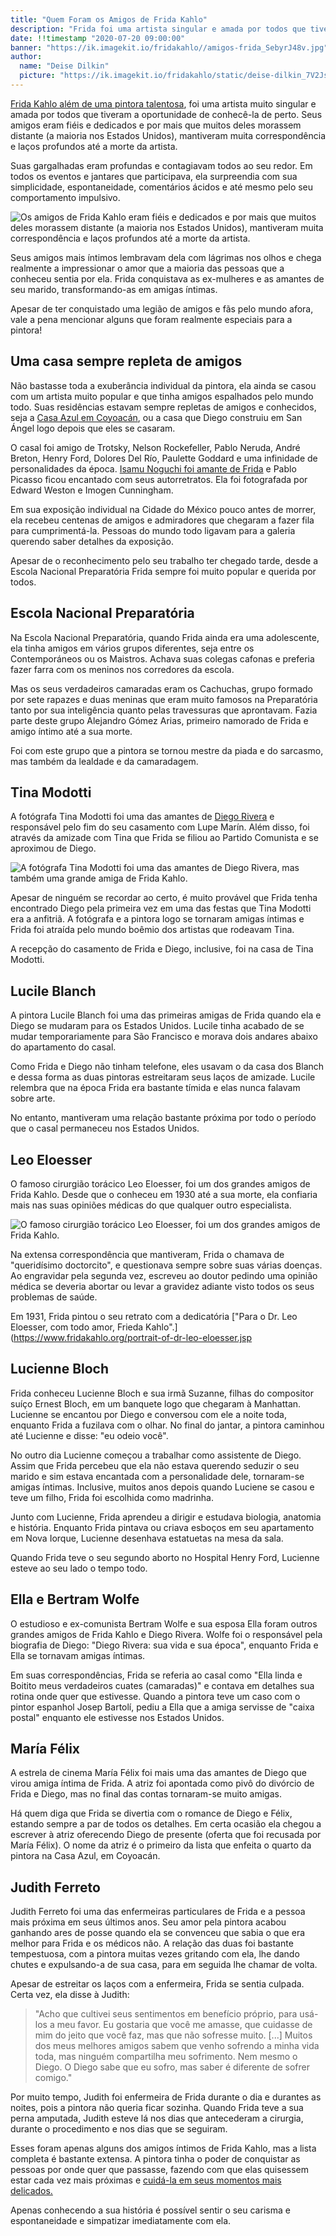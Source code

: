 ```yaml
---
title: "Quem Foram os Amigos de Frida Kahlo"
description: "Frida foi uma artista singular e amada por todos que tiveram a oportunidade de conhecê-la de perto. Não por acaso, fez muitos amigos durante a vida. Conheça mais sobre os amigos da artista."
date: !!timestamp "2020-07-20 09:00:00"
banner: "https://ik.imagekit.io/fridakahlo//amigos-frida_SebyrJ48v.jpg"
author:
  name: "Deise Dilkin"
  picture: "https://ik.imagekit.io/fridakahlo/static/deise-dilkin_7V2JsjZhA.jpg"
---
```


[Frida Kahlo além de uma pintora talentosa](https://fridakahlo.com.br/quem-foi-frida-kahlo/quem-foi-frida-kahlo-a-revolucionaria-pintora-mexicana), foi uma artista muito singular e amada por todos que tiveram a oportunidade de conhecê-la de perto. Seus amigos eram fiéis e dedicados e por mais que muitos deles morassem distante (a maioria nos Estados Unidos), mantiveram muita correspondência e laços profundos até a morte da artista.

Suas gargalhadas eram profundas e contagiavam todos ao seu redor. Em todos os eventos e jantares que participava, ela surpreendia com sua simplicidade, espontaneidade, comentários ácidos e até mesmo pelo seu comportamento impulsivo.

![Os amigos de Frida Kahlo eram fiéis e dedicados e por mais que muitos deles morassem distante (a maioria nos Estados Unidos), mantiveram muita correspondência e laços profundos até a morte da artista.](https://ik.imagekit.io/fridakahlo//amigos-da-frida-kahlo-1_s6alerFxQQ.jpg)

Seus amigos mais íntimos lembravam dela com lágrimas nos olhos e chega realmente a impressionar o amor que a maioria das pessoas que a conheceu sentia por ela. Frida conquistava as ex-mulheres e as amantes de seu marido, transformando-as em amigas íntimas.

Apesar de ter conquistado uma legião de amigos e fãs pelo mundo afora, vale a pena mencionar alguns que foram realmente especiais para a pintora!

## Uma casa sempre repleta de amigos

Não bastasse toda a exuberância individual da pintora, ela ainda se casou com um artista muito popular e que tinha amigos espalhados pelo mundo todo. Suas residências estavam sempre repletas de amigos e conhecidos, seja a [Casa Azul em Coyoacán](https://fridakahlo.com.br/quem-foi-frida-kahlo/conheca-a-casa-azul-de-frida-kahlo), ou a casa que Diego construiu em San Ángel logo depois que eles se casaram.

O casal foi amigo de Trotsky, Nelson Rockefeller, Pablo Neruda, André Breton, Henry Ford, Dolores Del Río, Paulette Goddard e uma infinidade de personalidades da época. [Isamu Noguchi foi amante de Frida](https://fridakahlo.com.br/quem-foi-frida-kahlo/os-outros-amores-da-vida-de-frida-kahlo) e Pablo Picasso ficou encantado com seus autorretratos. Ela foi fotografada por Edward Weston e Imogen Cunningham.

Em sua exposição individual na Cidade do México pouco antes de morrer, ela recebeu centenas de amigos e admiradores que chegaram a fazer fila para cumprimentá-la. Pessoas do mundo todo ligavam para a galeria querendo saber detalhes da exposição.

Apesar de o reconhecimento pelo seu trabalho ter chegado tarde, desde a Escola Nacional Preparatória Frida sempre foi muito popular e querida por todos.

## Escola Nacional Preparatória

Na Escola Nacional Preparatória, quando Frida ainda era uma adolescente, ela tinha amigos em vários grupos diferentes, seja entre os Contemporáneos ou os Maistros. Achava suas colegas cafonas e preferia fazer farra com os meninos nos corredores da escola.

Mas os seus verdadeiros camaradas eram os Cachuchas, grupo formado por sete rapazes e duas meninas que eram muito famosos na Preparatória tanto por sua inteligência quanto pelas travessuras que aprontavam. Fazia parte deste grupo Alejandro Gómez Arias, primeiro namorado de Frida e amigo íntimo até a sua morte.

Foi com este grupo que a pintora se tornou mestre da piada e do sarcasmo, mas também da lealdade e da camaradagem.

## Tina Modotti

A fotógrafa Tina Modotti foi uma das amantes de [Diego Rivera](https://fridakahlo.com.br/quem-foi-frida-kahlo/quem-foi-diego-rivera-a-grande-paixao-da-vida-de-frida-kahlo) e responsável pelo fim do seu casamento com Lupe Marín. Além disso, foi através da amizade com Tina que Frida se filiou ao Partido Comunista e se aproximou de Diego.

![A fotógrafa Tina Modotti foi uma das amantes de Diego Rivera, mas também uma grande amiga de Frida Kahlo.](https://ik.imagekit.io/fridakahlo//amigos-da-frida-kahlo-2_logxL8RyH.jpg)

Apesar de ninguém se recordar ao certo, é muito provável que Frida tenha encontrado Diego pela primeira vez em uma das festas que Tina Modotti era a anfitriã. A fotógrafa e a pintora logo se tornaram amigas íntimas e Frida foi atraída pelo mundo boêmio dos artistas que rodeavam Tina.

A recepção do casamento de Frida e Diego, inclusive, foi na casa de Tina Modotti.

## Lucile Blanch

A pintora Lucile Blanch foi uma das primeiras amigas de Frida quando ela e Diego se mudaram para os Estados Unidos. Lucile tinha acabado de se mudar temporariamente para São Francisco e morava dois andares abaixo do apartamento do casal.

Como Frida e Diego não tinham telefone, eles usavam o da casa dos Blanch e dessa forma as duas pintoras estreitaram seus laços de amizade. Lucile relembra que na época Frida era bastante tímida e elas nunca falavam sobre arte.

No entanto, mantiveram uma relação bastante próxima por todo o período que o casal permaneceu nos Estados Unidos.

## Leo Eloesser

O famoso cirurgião torácico Leo Eloesser, foi um dos grandes amigos de Frida Kahlo. Desde que o conheceu em 1930 até a sua morte, ela confiaria mais nas suas opiniões médicas do que qualquer outro especialista.

![O famoso cirurgião torácico Leo Eloesser, foi um dos grandes amigos de Frida Kahlo.](https://ik.imagekit.io/fridakahlo//amigos-da-frida-kahlo-3_DcOv-lh4a.jpg)

Na extensa correspondência que mantiveram, Frida o chamava de "queridísimo doctorcito", e questionava sempre sobre suas várias doenças. Ao engravidar pela segunda vez, escreveu ao doutor pedindo uma opinião médica se deveria abortar ou levar a gravidez adiante visto todos os seus problemas de saúde.

Em 1931, Frida pintou o seu retrato com a dedicatória ["Para o Dr. Leo Eloesser, com todo amor, Frieda Kahlo".](https://www.fridakahlo.org/portrait-of-dr-leo-eloesser.jsp

## Lucienne Bloch

Frida conheceu Lucienne Bloch e sua irmã Suzanne, filhas do compositor suíço Ernest Bloch, em um banquete logo que chegaram à Manhattan. Lucienne se encantou por Diego e conversou com ele a noite toda, enquanto Frida a fuzilava com o olhar. No final do jantar, a pintora caminhou até Lucienne e disse: "eu odeio você".

No outro dia Lucienne começou a trabalhar como assistente de Diego. Assim que Frida percebeu que ela não estava querendo seduzir o seu marido e sim estava encantada com a personalidade dele, tornaram-se amigas íntimas. Inclusive, muitos anos depois quando Luciene se casou e teve um filho, Frida foi escolhida como madrinha.

Junto com Lucienne, Frida aprendeu a dirigir e estudava biologia, anatomia e história. Enquanto Frida pintava ou criava esboços em seu apartamento em Nova Iorque, Lucienne desenhava estatuetas na mesa da sala.

Quando Frida teve o seu segundo aborto no Hospital Henry Ford, Lucienne esteve ao seu lado o tempo todo.

## Ella e Bertram Wolfe

O estudioso e ex-comunista Bertram Wolfe e sua esposa Ella foram outros grandes amigos de Frida Kahlo e Diego Rivera. Wolfe foi o responsável pela biografia de Diego: "Diego Rivera: sua vida e sua época", enquanto Frida e Ella se tornavam amigas íntimas.

Em suas correspondências, Frida se referia ao casal como "Ella linda e Boitito meus verdadeiros cuates (camaradas)" e contava em detalhes sua rotina onde quer que estivesse. Quando a pintora teve um caso com o pintor espanhol Josep Bartolí, pediu a Ella que a amiga servisse de "caixa postal" enquanto ele estivesse nos Estados Unidos.


## María Félix

A estrela de cinema María Félix foi mais uma das amantes de Diego que virou amiga íntima de Frida. A atriz foi apontada como pivô do divórcio de Frida e Diego, mas no final das contas tornaram-se muito amigas.

Há quem diga que Frida se divertia com o romance de Diego e Félix, estando sempre a par de todos os detalhes. Em certa ocasião ela chegou a escrever à atriz oferecendo Diego de presente (oferta que foi recusada por María Félix). O nome da atriz é o primeiro da lista que enfeita o quarto da pintora na Casa Azul, em Coyoacán.

## Judith Ferreto

Judith Ferreto foi uma das enfermeiras particulares de Frida e a pessoa mais próxima em seus últimos anos. Seu amor pela pintora acabou ganhando ares de posse quando ela se convenceu que sabia o que era melhor para Frida e os médicos não. A relação das duas foi bastante tempestuosa, com a pintora muitas vezes gritando com ela, lhe dando chutes e expulsando-a de sua casa, para em seguida lhe chamar de volta.

Apesar de estreitar os laços com a enfermeira, Frida se sentia culpada. Certa vez, ela disse à Judith:

> "Acho que cultivei seus sentimentos em benefício próprio, para usá-los a meu favor. Eu gostaria que você me amasse, que cuidasse de mim do jeito que você faz, mas que não sofresse muito. [...] Muitos dos meus melhores amigos sabem que venho sofrendo a minha vida toda, mas ninguém compartilha meu sofrimento. Nem mesmo o Diego. O Diego sabe que eu sofro, mas saber é diferente de sofrer comigo."

Por muito tempo, Judith foi enfermeira de Frida durante o dia e durantes as noites, pois a pintora não queria ficar sozinha. Quando Frida teve a sua perna amputada, Judith esteve lá nos dias que antecederam a cirurgia, durante o procedimento e nos dias que se seguiram.

Esses foram apenas alguns dos amigos íntimos de Frida Kahlo, mas a lista completa é bastante extensa. A pintora tinha o poder de conquistar as pessoas por onde quer que passasse, fazendo com que elas quisessem estar cada vez mais próximas e [cuidá-la em seus momentos mais delicados. ](https://fridakahlo.com.br/quem-foi-frida-kahlo/frida-kahlo-uma-vida-marcada-pela-dor)

Apenas conhecendo a sua história é possível sentir o seu carisma e espontaneidade e simpatizar imediatamente com ela.
